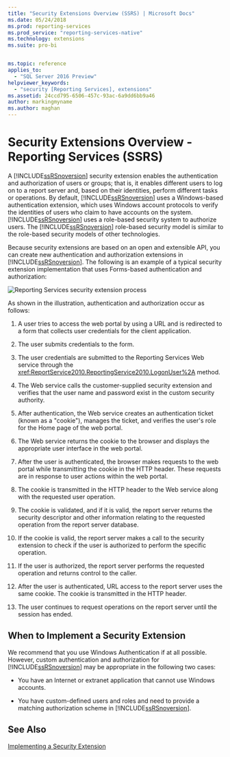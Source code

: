 ```yaml
---
title: "Security Extensions Overview (SSRS) | Microsoft Docs"
ms.date: 05/24/2018
ms.prod: reporting-services
ms.prod_service: "reporting-services-native"
ms.technology: extensions
ms.suite: pro-bi


ms.topic: reference
applies_to: 
  - "SQL Server 2016 Preview"
helpviewer_keywords: 
  - "security [Reporting Services], extensions"
ms.assetid: 24ccd795-6506-457c-93ac-6a9dd6bb9a46
author: markingmyname
ms.author: maghan
---
```

# Security Extensions Overview - Reporting Services (SSRS)
  A [!INCLUDE[ssRSnoversion](../../../includes/ssrsnoversion-md.md)] security extension enables the authentication and authorization of users or groups; that is, it enables different users to log on to a report server and, based on their identities, perform different tasks or operations. By default, [!INCLUDE[ssRSnoversion](../../../includes/ssrsnoversion-md.md)] uses a Windows-based authentication extension, which uses Windows account protocols to verify the identities of users who claim to have accounts on the system. [!INCLUDE[ssRSnoversion](../../../includes/ssrsnoversion-md.md)] uses a role-based security system to authorize users. The [!INCLUDE[ssRSnoversion](../../../includes/ssrsnoversion-md.md)] role-based security model is similar to the role-based security models of other technologies.  
  
 Because security extensions are based on an open and extensible API, you can create new authentication and authorization extensions in [!INCLUDE[ssRSnoversion](../../../includes/ssrsnoversion-md.md)]. The following is an example of a typical security extension implementation that uses Forms-based authentication and authorization:  
  
 ![Reporting Services security extension process](../../../reporting-services/extensions/security-extension/media/rosettasecurityextensionflow.gif "Reporting Services security extension process")  
  
 As shown in the illustration, authentication and authorization occur as follows:  
  
1.  A user tries to access the web portal by using a URL and is redirected to a form that collects user credentials for the client application.  
  
2.  The user submits credentials to the form.  
  
3.  The user credentials are submitted to the Reporting Services Web service through the <xref:ReportService2010.ReportingService2010.LogonUser%2A> method.  
  
4.  The Web service calls the customer-supplied security extension and verifies that the user name and password exist in the custom security authority.  
  
5.  After authentication, the Web service creates an authentication ticket (known as a "cookie"), manages the ticket, and verifies the user's role for the Home page of the web portal.  
  
6.  The Web service returns the cookie to the browser and displays the appropriate user interface in the web portal.  
  
7.  After the user is authenticated, the browser makes requests to the web portal while transmitting the cookie in the HTTP header. These requests are in response to user actions within the web portal.  
  
8.  The cookie is transmitted in the HTTP header to the Web service along with the requested user operation.  
  
9. The cookie is validated, and if it is valid, the report server returns the security descriptor and other information relating to the requested operation from the report server database.  
  
10. If the cookie is valid, the report server makes a call to the security extension to check if the user is authorized to perform the specific operation.  
  
11. If the user is authorized, the report server performs the requested operation and returns control to the caller.  
  
12. After the user is authenticated, URL access to the report server uses the same cookie. The cookie is transmitted in the HTTP header.  
  
13. The user continues to request operations on the report server until the session has ended.  
  
## When to Implement a Security Extension  
 We recommend that you use Windows Authentication if at all possible. However, custom authentication and authorization for [!INCLUDE[ssRSnoversion](../../../includes/ssrsnoversion-md.md)] may be appropriate in the following two cases:  
  
-   You have an Internet or extranet application that cannot use Windows accounts.  
  
-   You have custom-defined users and roles and need to provide a matching authorization scheme in [!INCLUDE[ssRSnoversion](../../../includes/ssrsnoversion-md.md)].  
  
## See Also  
 [Implementing a Security Extension](../../../reporting-services/extensions/security-extension/implementing-a-security-extension.md)   
  
  
